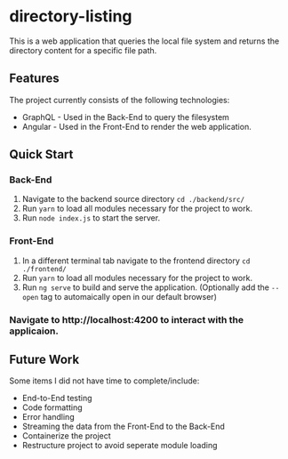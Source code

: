 # directory-listing

This is a web application that queries the local file system and returns the directory content for a specific file path.

## Features
The project currently consists of the following technologies:

* GraphQL - Used in the Back-End to query the filesystem
* Angular - Used in the Front-End to render the web application.

## Quick Start

### Back-End
1. Navigate to the backend source directory `cd ./backend/src/`
2. Run `yarn` to load all modules necessary for the project to work.
3. Run `node index.js` to start the server.

### Front-End
1. In a different terminal tab navigate to the frontend directory `cd ./frontend/`
2. Run `yarn` to load all modules necessary for the project to work.
3. Run `ng serve` to build and serve the application. (Optionally add the `--open` tag to automaically open in our default browser)

### Navigate to http://localhost:4200 to interact with the applicaion.

## Future Work
Some items I did not have time to complete/include:

* End-to-End testing
* Code formatting 
* Error handling
* Streaming the data from the Front-End to the Back-End
* Containerize the project
* Restructure project to avoid seperate module loading
